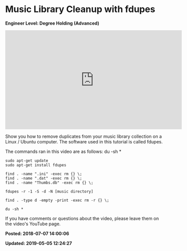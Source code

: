 # Music Library Cleanup with fdupes

**Engineer Level: Degree Holding (Advanced)** 

<iframe width="560" height="315" src="https://www.youtube.com/embed/TeFGYYDEsz4" frameborder="0" allow="autoplay; encrypted-media" allowfullscreen></iframe>
 

Show you how to remove duplicates from your music library collection on a Linux / Ubuntu computer.  The software used in this tutorial is called fdupes. 
 

The commands ran in this video are as follows: 
du -sh *
 

```
sudo apt-get update 
sudo apt-get install fdupes

find . -name ".ini" -exec rm {} \;
find . -name ".dat" -exec rm {} \;
find . -name "Thumbs.db" -exec rm {} \;

fdupes -r -1 -S -d -N [music directory]

find . -type d -empty -print -exec rm -r {} \;

du -sh *
```

 

If you have comments or questions about the video, please leave them on the video's YouTube page.

**Posted: 2018-07-07 14:00:06** 

**Updated: 2019-05-05 12:24:27** 



